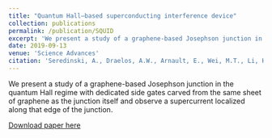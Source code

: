 ```yaml
---
title: "Quantum Hall–based superconducting interference device"
collection: publications
permalink: /publication/SQUID
excerpt: 'We present a study of a graphene-based Josephson junction in the quantum Hall regime with dedicated side gates carved from the same sheet of graphene as the junction itself and observe a supercurrent localized along that edge of the junction.'
date: 2019-09-13
venue: 'Science Advances'
citation: 'Seredinski, A., Draelos, A.W., Arnault, E., Wei, M.T., Li, H., Fleming, T., Watanabe, K., Taniguchi, T., Amet, F., Finkelstein, G. (2019). "Quantum Hall–based superconducting interference device." Sci. Adv. 5(9), eaaw8693.'
---
```

We present a study of a graphene-based Josephson junction in the quantum Hall regime with dedicated side gates carved from the same sheet of graphene as the junction itself and observe a supercurrent localized along that edge of the junction.

[Download paper here](https://advances.sciencemag.org/content/5/9/eaaw8693)
